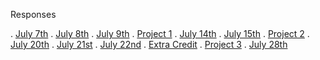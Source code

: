 Responses

.  [July 7th](https://caitlin0806.github.io/responses/July7)
.  [July 8th](https://caitlin0806.github.io/responses/July8)
.  [July 9th](https://caitlin0806.github.io/responses/July9)
.  [Project 1](https://caitlin0806.github.io/responses/Project1)
.  [July 14th](https://caitlin0806.github.io/responses/July14)
.  [July 15th](https://caitlin0806.github.io/responses/July15)
.  [Project 2](https://caitlin0806.github.io/responses/Project2)
.  [July 20th](https://caitlin0806.github.io/responses/July20)
.  [July 21st](https://caitlin0806.github.io/responses/July21)
.  [July 22nd](https://caitlin0806.github.io/responses/July22)
.  [Extra Credit](https://caitlin0806.github.io/responses/july24jumpstartpanel)
.  [Project 3](https://caitlin0806.github.io/responses/Project3)
.  [July 28th](https://caitlin0806.github.io/responses/July28)
